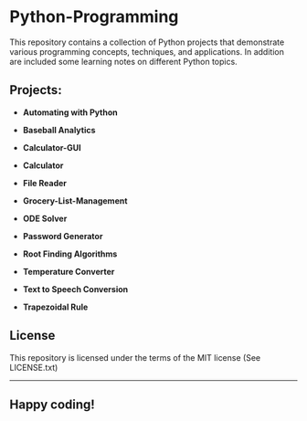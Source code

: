 # Python-Programming

This repository contains a collection of Python projects that demonstrate various programming concepts, techniques, and applications. In addition are included some learning notes 
on different Python topics. 

## Projects:

- **Automating with Python**

- **Baseball Analytics**

- **Calculator-GUI**
  
- **Calculator**

- **File Reader**

- **Grocery-List-Management**

- **ODE Solver**

- **Password Generator**

- **Root Finding Algorithms**

- **Temperature Converter**

- **Text to Speech Conversion**

- **Trapezoidal Rule**


## License

This repository is licensed under the terms of the MIT license (See LICENSE.txt)



---

## **Happy coding!**
